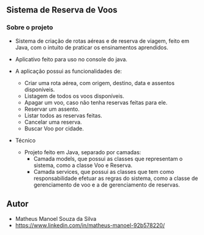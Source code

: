 ## Sistema de Reserva de Voos

### Sobre o projeto
- Sistema de criação de rotas aéreas e de reserva de viagem, feito em Java, com o intuito de praticar os ensinamentos aprendidos.
- Aplicativo feito para uso no console do java.
  
- A aplicação possui as funcionalidades de:
   - Criar uma rota aérea, com origem, destino, data e assentos disponíveis.
   - Listagem de todos os voos disponíveis.
   - Apagar um voo, caso não tenha reservas feitas para ele.
   - Reservar um assento.
   - Listar todos as reservas feitas.
   - Cancelar uma reserva.
   - Buscar Voo por cidade.

- Técnico
  - Projeto feito em Java, separado por camadas:
      - Camada models, que possui as classes que representam o sistema, como a classe Voo e Reserva.
      - Camada services, que possui as classes que tem como responsabilidade efetuar as regras do sistema, como a classe de gerenciamento de voo e a de gerenciamento de reservas.     
 
## Autor
- Matheus Manoel Souza da Silva
- https://www.linkedin.com/in/matheus-manoel-92b578220/
